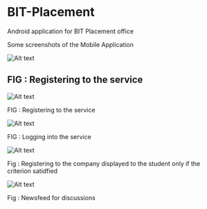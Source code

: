 # BIT-Placement
Android application for BIT Placement office

Some screenshots of the Mobile Application


![Alt text](Screenshot_2017-04-03-14-53-32.png?raw=true "Title")

<h2>FIG : Registering to the service</h2>

![Alt text](Screenshot_2017-04-03-14-53-36.png?raw=true "Title")

FIG :  Registering to the service

![Alt text](Screenshot_2017-04-03-14-53-23.png?raw=true "Title")

FIG : Logging into the service

![Alt text](Screenshot_2017-04-03-16-07-09.png?raw=true "Title")

Fig : Registering to the company displayed to the student only if the criterion satidfied

![Alt text](Screenshot_2017-04-03-14-52-40.png?raw=true "Title")

Fig : Newsfeed for discussions

